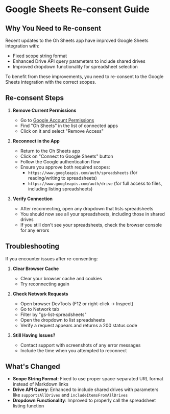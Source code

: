 # Google Sheets Re-consent Guide

## Why You Need to Re-consent

Recent updates to the Oh Sheets app have improved Google Sheets integration with:
- Fixed scope string format
- Enhanced Drive API query parameters to include shared drives
- Improved dropdown functionality for spreadsheet selection

To benefit from these improvements, you need to re-consent to the Google Sheets integration with the correct scopes.

## Re-consent Steps

1. **Remove Current Permissions**
   - Go to [Google Account Permissions](https://myaccount.google.com/permissions)
   - Find "Oh Sheets" in the list of connected apps
   - Click on it and select "Remove Access"

2. **Reconnect in the App**
   - Return to the Oh Sheets app
   - Click on "Connect to Google Sheets" button
   - Follow the Google authentication flow
   - Ensure you approve both required scopes:
     - `https://www.googleapis.com/auth/spreadsheets` (for reading/writing to spreadsheets)
     - `https://www.googleapis.com/auth/drive` (for full access to files, including listing spreadsheets)

3. **Verify Connection**
   - After reconnecting, open any dropdown that lists spreadsheets
   - You should now see all your spreadsheets, including those in shared drives
   - If you still don't see your spreadsheets, check the browser console for any errors

## Troubleshooting

If you encounter issues after re-consenting:

1. **Clear Browser Cache**
   - Clear your browser cache and cookies
   - Try reconnecting again

2. **Check Network Requests**
   - Open browser DevTools (F12 or right-click → Inspect)
   - Go to Network tab
   - Filter by "gs-list-spreadsheets"
   - Open the dropdown to list spreadsheets
   - Verify a request appears and returns a 200 status code

3. **Still Having Issues?**
   - Contact support with screenshots of any error messages
   - Include the time when you attempted to reconnect

## What's Changed

- **Scope String Format**: Fixed to use proper space-separated URL format instead of Markdown links
- **Drive API Query**: Enhanced to include shared drives with parameters like `supportsAllDrives` and `includeItemsFromAllDrives`
- **Dropdown Functionality**: Improved to properly call the spreadsheet listing function